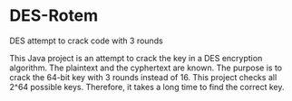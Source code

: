 # DES-Rotem
DES attempt to crack code with 3 rounds

This Java project is an attempt to crack the key in a DES encryption algorithm. The plaintext and the cyphertext are known. The purpose is to crack the 64-bit key with 3 rounds instead of 16. This project checks all 2^64 possible keys. Therefore, it takes a long time to find the correct key.

